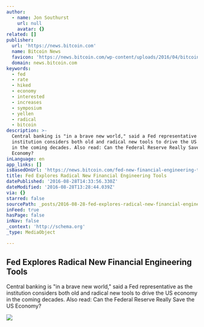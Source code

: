 ```yaml
---
author:
  - name: Jon Southurst
    url: null
    avatar: {}
related: []
publisher:
  url: 'https://news.bitcoin.com'
  name: Bitcoin News
  favicon: 'https://news.bitcoin.com/wp-content/uploads/2016/04/bitcoin_fav.png'
  domain: news.bitcoin.com
keywords:
  - fed
  - rate
  - hiked
  - economy
  - interested
  - increases
  - symposium
  - yellen
  - radical
  - bitcoin
description: >-
  Central banking is "in a brave new world," said a Fed representative as the
  institution considers both old and radical new tools to drive the US economy
  in the coming decades. Also read: Can the Federal Reserve Really Save the US
  Economy?
inLanguage: en
app_links: []
isBasedOnUrl: 'https://news.bitcoin.com/fed-new-financial-engineering-tools/'
title: Fed Explores Radical New Financial Engineering Tools
datePublished: '2016-08-28T14:33:56.330Z'
dateModified: '2016-08-28T13:28:44.039Z'
via: {}
starred: false
sourcePath: _posts/2016-08-28-fed-explores-radical-new-financial-engineering-tools.md
inFeed: true
hasPage: false
inNav: false
_context: 'http://schema.org'
_type: MediaObject

---
```

<article style=""><h1>Fed Explores Radical New Financial Engineering Tools</h1><p>Central banking is "in a brave new world," said a Fed representative as the institution considers both old and radical new tools to drive the US economy in the coming decades. Also read: Can the Federal Reserve Really Save the US Economy?</p><img src="https://news.bitcoin.com/wp-content/uploads/2016/08/Janet-Yellen.jpg" /></article>